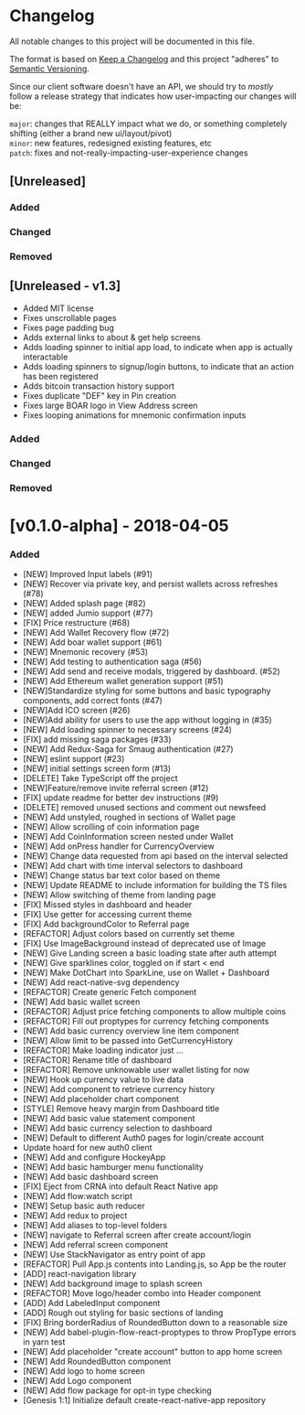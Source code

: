 # Changelog

All notable changes to this project will be documented in this file.

The format is based on [Keep a Changelog](http://keepachangelog.com/en/1.0.0/)
and this project "adheres" to [Semantic Versioning](http://semver.org/spec/v2.0.0.html).

Since our client software doesn't have an API, we should try to _mostly_ follow a release strategy that indicates how user-impacting our changes will be:

`major`: changes that REALLY impact what we do, or something completely shifting (either a brand new ui/layout/pivot)  
`minor`: new features, redesigned existing features, etc  
`patch`: fixes and not-really-impacting-user-experience changes

## [Unreleased]

### Added

### Changed

### Removed

## [Unreleased - v1.3]

* Added MIT license
* Fixes unscrollable pages
* Fixes page padding bug
* Adds external links to about & get help screens
* Adds loading spinner to initial app load, to indicate when app is actually interactable
* Adds loading spinners to signup/login buttons, to indicate that an action has been registered
* Adds bitcoin transaction history support
* Fixes duplicate "DEF" key in Pin creation
* Fixes large BOAR logo in View Address screen
* Fixes looping animations for mnemonic confirmation inputs

### Added

### Changed

### Removed

# [v0.1.0-alpha] - 2018-04-05

### Added

* [NEW] Improved Input labels (#91)
* [NEW] Recover via private key, and persist wallets across refreshes (#78)
* [NEW] Added splash page (#82)
* [NEW] added Jumio support (#77)
* [FIX] Price restructure (#68)
* [NEW] Add Wallet Recovery flow (#72)
* [NEW] Add boar wallet support (#61)
* [NEW] Mnemonic recovery (#53)
* [NEW] Add testing to authentication saga (#56)
* [NEW] Add send and receive modals, triggered by dashboard. (#52)
* [NEW] Add Ethereum wallet generation support (#51)
* [NEW]Standardize styling for some buttons and basic typography components, add correct fonts (#47)
* [NEW]Add ICO screen (#26)
* [NEW]Add ability for users to use the app without logging in (#35)
* [NEW] Add loading spinner to necessary screens (#24)
* [FIX] add missing saga packages (#33)
* [NEW] Add Redux-Saga for Smaug authentication (#27)
* [NEW] eslint support (#23)
* [NEW] initial settings screen form (#13)
* [DELETE] Take TypeScript off the project
* [NEW]Feature/remove invite referral screen (#12)
* [FIX] update readme for better dev instructions (#9)
* [DELETE] removed unused sections and comment out newsfeed
* [NEW] Add unstyled, roughed in sections of Wallet page
* [NEW] Allow scrolling of coin information page
* [NEW] Add CoinInformation screen nested under Wallet
* [NEW] Add onPress handler for CurrencyOverview
* [NEW] Change data requested from api based on the interval selected
* [NEW] Add chart with time interval selectors to dashboard
* [NEW] Change status bar text color based on theme
* [NEW] Update README to include information for building the TS files
* [NEW] Allow switching of theme from landing page
* [FIX] Missed styles in dashboard and header
* [FIX] Use getter for accessing current theme
* [FIX] Add backgroundColor to Referral page
* [REFACTOR] Adjust colors based on currently set theme
* [FIX] Use ImageBackground instead of deprecated use of Image
* [NEW] Give Landing screen a basic loading state after auth attempt
* [NEW] Give sparklines color, toggled on if start < end
* [NEW] Make DotChart into SparkLine, use on Wallet + Dashboard
* [NEW] Add react-native-svg dependency
* [REFACTOR] Create generic Fetch component
* [NEW] Add basic wallet screen
* [REFACTOR] Adjust price fetching components to allow multiple coins
* [REFACTOR] Fill out proptypes for currency fetching components
* [NEW] Add basic currency overview line item component
* [NEW] Allow limit to be passed into GetCurrencyHistory
* [REFACTOR] Make loading indicator just ...
* [REFACTOR] Rename title of dashboard
* [REFACTOR] Remove unknowable user wallet listing for now
* [NEW] Hook up currency value to live data
* [NEW] Add component to retrieve currency history
* [NEW] Add placeholder chart component
* [STYLE] Remove heavy margin from Dashboard title
* [NEW] Add basic value statement component
* [NEW] Add basic currency selection to dashboard
* [NEW] Default to different Auth0 pages for login/create account
* Update hoard for new auth0 client
* [NEW] Add and configure HockeyApp
* [NEW] Add basic hamburger menu functionality
* [NEW] Add basic dashboard screen
* [FIX] Eject from CRNA into default React Native app
* [NEW] Add flow:watch script
* [NEW] Setup basic auth reducer
* [NEW] Add redux to project
* [NEW] Add aliases to top-level folders
* [NEW] navigate to Referral screen after create account/login
* [NEW] Add referral screen component
* [NEW] Use StackNavigator as entry point of app
* [REFACTOR] Pull App.js contents into Landing.js, so App be the router
* [ADD] react-navigation library
* [NEW] Add background image to splash screen
* [REFACTOR] Move logo/header combo into Header component
* [ADD] Add LabeledInput component
* [ADD] Rough out styling for basic sections of landing
* [FIX] Bring borderRadius of RoundedButton down to a reasonable size
* [NEW] Add babel-plugin-flow-react-proptypes to throw PropType errors in yarn test
* [NEW] Add placeholder "create account" button to app home screen
* [NEW] Add RoundedButton component
* [NEW] Add logo to home screen
* [NEW] Add Logo component
* [NEW] Add flow package for opt-in type checking
* [Genesis 1:1] Initialize default create-react-native-app repository
